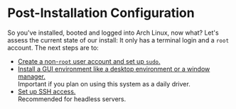 # Post-Installation Configuration

So you've installed, booted and logged into Arch Linux, now what? Let's assess the current state of our install: It only has a terminal login and a `root` account. The next steps are to:

* [Create a non-`root` user account and set up `sudo`.](users.md)
* [Install a GUI environment like a desktop environment or a window manager.](gui/index.md)<br>
  Important if you plan on using this system as a daily driver.
* [Set up SSH access.](ssh.md)<br>
  Recommended for headless servers.